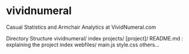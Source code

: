 vividnumeral
============

Casual Statistics and Armchair Analytics at VividNumeral.com

Directory Structure
vividnumeral/
	index
	projects/
		[project]/
			README.md : explaining the project
			index
			webfiles/
				main.js
				style.css
				others...
